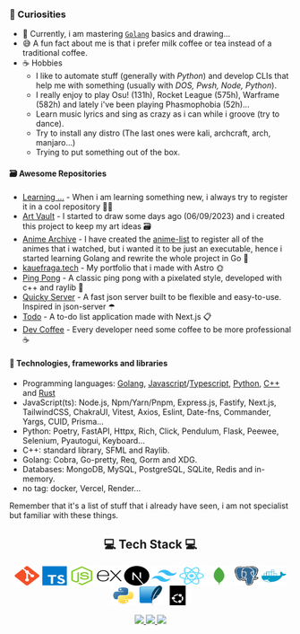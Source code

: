 ### 💫 Curiosities

- 🌱 Currently, i am mastering [`Golang`](https://go.dev) basics and drawing...
- 😅 A fun fact about me is that i prefer milk coffee or tea instead of a traditional coffee.
- ☕ Hobbies
  - I like to automate stuff (generally with _Python_) and develop CLIs that help me with something (usually with _DOS, Pwsh, Node, Python_).
  - I really enjoy to play Osu! (131h), Rocket League (575h), Warframe (582h) and lately i've been playing Phasmophobia (52h)...
  - Learn music lyrics and sing as crazy as i can while i groove (try to dance).
  - Try to install any distro (The last ones were kali, archcraft, arch, manjaro...)
  - Trying to put something out of the box.

#### 🗃 Awesome Repositories

- [Learning ...](https://github.com/kauefraga?tab=repositories&q=learning) - When i am learning something new, i always try to register it in a cool repository 👨‍🎓
- [Art Vault](https://github.com/kauefraga/av) - I started to draw some days ago (06/09/2023) and i created this project to keep my art ideas 🗃
- [Anime Archive](https://github.com/kauefraga/anime-archive) - I have created the [anime-list](https://github.com/kauefraga/anime-list-python) to register all of the animes that i watched, but i wanted it to be just an executable, hence i started learning Golang and rewrite the whole project in Go 🧵
- [kauefraga.tech](https://kauefraga.tech) - My portfolio that i made with Astro 🌞
- [Ping Pong](https://github.com/kauefraga/ping-pong) - A classic ping pong with a pixelated style, developed with c++ and raylib 🏓
- [Quicky Server](https://github.com/kauefraga/quicky-server) - A fast json server built to be flexible and easy-to-use. Inspired in json-server ☂
- [Todo](https://github.com/kauefraga/todo-list-nextjs) - A to-do list application made with Next.js 📋
- [Dev Coffee](https://github.com/kauefraga/DevCoffee) - Every developer need some coffee to be more professional ☕

#### 🔮 Technologies, frameworks and libraries

- Programming languages: [Golang](https://github.com/kauefraga?tab=repositories&language=go), [Javascript](https://github.com/kauefraga?tab=repositories&language=javascript)/[Typescript](https://github.com/kauefraga?tab=repositories&language=typescript), [Python](https://github.com/kauefraga?tab=repositories&language=python), [C++](https://github.com/kauefraga?tab=repositories&language=c++) and [Rust](https://github.com/kauefraga?tab=repositories&language=rust)
- JavaScript(ts): Node.js, Npm/Yarn/Pnpm, Express.js, Fastify, Next.js, TailwindCSS, ChakraUI, Vitest, Axios, Eslint, Date-fns, Commander, Yargs, CUID, Prisma...
- Python: Poetry, FastAPI, Httpx, Rich, Click, Pendulum, Flask, Peewee, Selenium, Pyautogui, Keyboard...
- C++: standard library, SFML and Raylib.
- Golang: Cobra, Go-pretty, Req, Gorm and XDG.
- Databases: MongoDB, MySQL, PostgreSQL, SQLite, Redis and in-memory.
- no tag: docker, Vercel, Render...

Remember that it's a list of stuff that i already have seen, i am not specialist but familiar with these things.

<div align='center' style='display: inline_block;'>
  <h2>💻 Tech Stack 💻</h2>

  <img align='center' alt='git icon' height='35' width='45' src='https://raw.githubusercontent.com/devicons/devicon/master/icons/git/git-plain.svg' />
  <img align='center' alt='ts icon' height='35' width='45' src='https://raw.githubusercontent.com/devicons/devicon/master/icons/typescript/typescript-plain.svg' />
  <img align='center' alt='nodejs icon' height='35' width='45' src='https://raw.githubusercontent.com/devicons/devicon/master/icons/nodejs/nodejs-plain.svg' />
  <img align='center' alt='expressjs icon' height='35' width='45' src='https://raw.githubusercontent.com/devicons/devicon/master/icons/express/express-original.svg' />
  <img align='center' alt='nextjs icon' height='35' width='45' src='https://raw.githubusercontent.com/devicons/devicon/master/icons/nextjs/nextjs-original.svg' />
  <img align='center' alt='tailwindcss icon' height='35' width='45' src='https://raw.githubusercontent.com/devicons/devicon/master/icons/tailwindcss/tailwindcss-plain.svg' />
  <img align='center' alt='reactjs icon' height='35' width='45' src='https://raw.githubusercontent.com/devicons/devicon/master/icons/react/react-original.svg' />
  <img align='center' alt='mongodb icon' height='35' width='45' src='https://raw.githubusercontent.com/devicons/devicon/master/icons/mongodb/mongodb-plain.svg' />
  <img align='center' alt='postgresql icon' height='35' width='45' src='https://raw.githubusercontent.com/devicons/devicon/master/icons/postgresql/postgresql-original.svg' />
  <img align='center' alt='docker icon' height='35' width='45' src='https://raw.githubusercontent.com/devicons/devicon/master/icons/docker/docker-plain.svg' />
  <img align='center' alt='python icon' height='35' width='45' src='https://raw.githubusercontent.com/devicons/devicon/master/icons/python/python-original.svg' />
  <img align='center' alt='sqlite icon' height='35' width='45' src='https://raw.githubusercontent.com/devicons/devicon/master/icons/sqlite/sqlite-original.svg' />
  <img align='center' alt='ubuntu icon' height='35' width='45' src='https://raw.githubusercontent.com/devicons/devicon/master/icons/ubuntu/ubuntu-plain.svg' />
</div>

<br />

<div align='center'>
  <a href='https://discord.gg/wDYcJMbzhp' target='_blank' rel='noopener norefferer'>
    <img src='https://img.shields.io/badge/Discord-7289DA?style=for-the-badge&logo=discord&logoColor=white' />
  </a>
  <a href='https://linkedin.com/in/kauefraga' target='_blank' rel='noopener norefferer'>
    <img src='https://img.shields.io/badge/LinkedIn-0077B5?style=for-the-badge&logo=linkedin&logoColor=white' />
  </a>
  <a href='mailto:kauefragarodrigues456@gmail.com' target='_blank' rel='noopener norefferer'>
    <img src='https://img.shields.io/badge/Gmail-333333?style=for-the-badge&logo=gmail&logoColor=blue' />
  </a>
</div>
